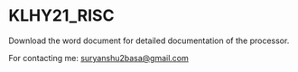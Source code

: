 # KLHY21_RISC

Download the word document for detailed documentation of the processor.

For contacting me:
suryanshu2basa@gmail.com
